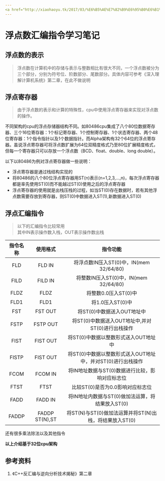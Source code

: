 ```yaml
---
<a href="http://xiaohaoyu.tk/2017/03/%E6%B5%AE%E7%82%B9%E6%95%B0%E6%B1%87%E7%BC%96%E6%8C%87%E4%BB%A4">原文链接</a>
---
```


# 浮点数汇编指令学习笔记

## 浮点数的表示
> 浮点数在计算机中的存储与表示与整数相比有很大不同，一个浮点数被分为三个部分，分别为符号位、阶数部分、尾数部分。具体内容可参考《深入理解计算机系统》第二章，在此不做说明

## 浮点寄存器
> 由于浮点数的表示和计算的特殊性，cpu中使用浮点寄存器来实现对浮点数的操作。

<p>不同架构的cpu的浮点存储器结构不同。如80486cpu集成了八个80位数据寄存器、三个16位寄存器：1个标记寄存器、1个控制寄存器、1个状态寄存器、两个48位寄存器：1个指令指针以及1个数据指针。而Alpha架构有32个64位的浮点寄存器。虽说浮点寄存器可将浮点数扩展为64位双精度格式乃至80位扩展精度格式，但每一个寄存器只可以存放一个浮点数（BCD、float、double、long double）。</p>

以下以80486为例对浮点寄存器做一些说明：
- 浮点寄存器是通过栈结构实现的
- 将80486的八个80位浮点寄存器用ST(n)表示(n=1,2,3,...,n)，每次浮点寄存器都是率先使用ST(0)而不能越过ST(0)使用之后的浮点寄存器
- 浮点寄存器的使用就是出栈压栈的过程，如当ST(0)存在数据时，若有其他浮点数需要存放到寄存器，则ST(0)中数据进入ST(1),新数据进入ST(0)

## 浮点汇编指令
> 以下的汇编指令比较常用 <br>
其中IN表示操作数入栈，OUT表示操作数出栈

|指令名称|使用格式|指令功能|
|:-----:|:-------:|:----------------:|
|FLD|FLD IN|将浮点数IN压入ST(0)中，IN(mem 32/64/80)|
|FILD|FILD IN|将整数IN压入ST(0)中，IN(mem 32/64/80)|
|FLDZ|FLDZ|将整数0.0压入ST(0)中|
|FLD1|FLD1|将1.0压入ST(0)中|
|FST|FST OUT|将ST(0)中数据送入OUT地址中|
|FSTP|FSTP OUT|将ST(0)中数据送入OUT地址中,并对ST(0)进行出栈操作|
|FIST|FIST OUT|将ST(0)中数据以整数形式送入OUT地址中|
|FISTP|FIST OUT|将ST(0)中数据以整数形式送入OUT地址中，并对ST(0)进行出栈操作|
|FCOM|FCOM IN|将IN地址数据与ST(0)数据进行比较，影响对应标志位|
|FTST|FTST|比较ST(0)是否为0.0影响对应标志位|
|FADD|FADD IN|将IN地址内数据与ST(0)做加法运算，将结果放入ST(0)|
|FADDP|FADDP ST(N),ST|将ST(N)与ST(0)做加法运算并将ST(N)出栈，将结果放入ST(0)|

还有很多乘法除法以及其他指令

**以上介绍基于32位cpu架构**

## 参考资料
1. 《C++反汇编与逆向分析技术揭秘》第二章

